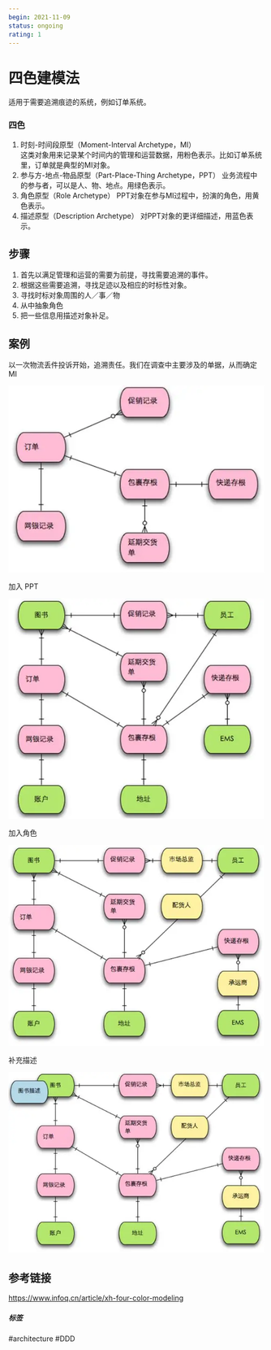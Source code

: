 ```yaml
---
begin: 2021-11-09
status: ongoing
rating: 1
---
```


# 四色建模法

适用于需要追溯痕迹的系统，例如订单系统。

### 四色

1.  时刻-时间段原型（Moment-Interval Archetype，MI）  
    这类对象用来记录某个时间内的管理和运营数据，用粉色表示。比如订单系统里，订单就是典型的MI对象。
2.  参与方-地点-物品原型（Part-Place-Thing Archetype，PPT）  业务流程中的参与者，可以是人、物、地点。用绿色表示。
3.  角色原型（Role Archetype）  PPT对象在参与MI过程中，扮演的角色，用黄色表示。  
4.  描述原型（Description Archetype）  对PPT对象的更详细描述，用蓝色表示。


## 步骤

1.  首先以满足管理和运营的需要为前提，寻找需要追溯的事件。
2.  根据这些需要追溯，寻找足迹以及相应的时标性对象。
3.  寻找时标对象周围的人／事／物
4.  从中抽象角色
5.  把一些信息用描述对象补足。

## 案例

以一次物流丢件投诉开始，追溯责任。我们在调查中主要涉及的单据，从而确定 MI

![](image/Pasted%20image%2020211109195020.png)

加入 PPT

![](image/Pasted%20image%2020211109195109.png)

加入角色

![](image/Pasted%20image%2020211109195300.png)

补充描述

![](image/Pasted%20image%2020211109195311.png)

## 参考链接

https://www.infoq.cn/article/xh-four-color-modeling

##### 标签
#architecture #DDD 

